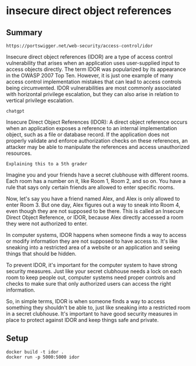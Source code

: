 
# insecure direct object references
## Summary
````
https://portswigger.net/web-security/access-control/idor
````
Insecure direct object references (IDOR) are a type of access control vulnerability that arises when an application uses user-supplied input to access objects directly. The term IDOR was popularized by its appearance in the OWASP 2007 Top Ten. However, it is just one example of many access control implementation mistakes that can lead to access controls being circumvented. IDOR vulnerabilities are most commonly associated with horizontal privilege escalation, but they can also arise in relation to vertical privilege escalation.

````
chatgpt
````
Insecure Direct Object References (IDOR): A direct object reference occurs when an application exposes a reference to an internal implementation object, such as a file or database record. If the application does not properly validate and enforce authorization checks on these references, an attacker may be able to manipulate the references and access unauthorized resources.

````
Explaining this to a 5th grader
````
Imagine you and your friends have a secret clubhouse with different rooms. Each room has a number on it, like Room 1, Room 2, and so on. You have a rule that says only certain friends are allowed to enter specific rooms.

Now, let's say you have a friend named Alex, and Alex is only allowed to enter Room 3. But one day, Alex figures out a way to sneak into Room 4, even though they are not supposed to be there. This is called an Insecure Direct Object Reference, or IDOR, because Alex directly accessed a room they were not authorized to enter.

In computer systems, IDOR happens when someone finds a way to access or modify information they are not supposed to have access to. It's like sneaking into a restricted area of a website or an application and seeing things that should be hidden.

To prevent IDOR, it's important for the computer system to have strong security measures. Just like your secret clubhouse needs a lock on each room to keep people out, computer systems need proper controls and checks to make sure that only authorized users can access the right information.

So, in simple terms, IDOR is when someone finds a way to access something they shouldn't be able to, just like sneaking into a restricted room in a secret clubhouse. It's important to have good security measures in place to protect against IDOR and keep things safe and private.
## Setup
````
docker build -t idor .
docker run -p 5000:5000 idor 
````
